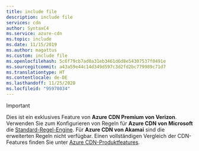 ```yaml
---
title: include file
description: include file
services: cdn
author: SyntaxC4
ms.service: azure-cdn
ms.topic: include
ms.date: 11/15/2019
ms.author: magattus
ms.custom: include file
ms.openlocfilehash: 5c6f79cb7ad0a31eb3461d6d8e54307537f0491e
ms.sourcegitcommit: a43a59e44c14d349d597c3d2fd2bc779989c71d7
ms.translationtype: HT
ms.contentlocale: de-DE
ms.lasthandoff: 11/25/2020
ms.locfileid: "95978034"
---
```

> [!IMPORTANT]
> Dies ist ein exklusives Feature von **Azure CDN Premium von Verizon**. Verwenden Sie zum Konfigurieren von Regeln für **Azure CDN von Microsoft** die [Standard-Regel-Engine](../articles/cdn/cdn-standard-rules-engine-reference.md). Für **Azure CDN von Akamai** sind die erweiterten Regeln nicht verfügbar. Einen vollständigen Vergleich der CDN-Features finden Sie unter [Azure CDN-Produktfeatures](../articles/cdn/cdn-features.md). 
> 
> 

